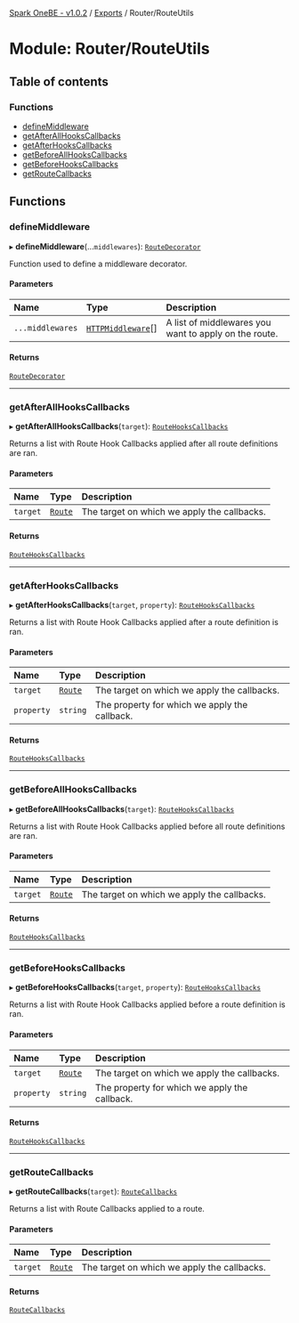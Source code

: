 [Spark OneBE - v1.0.2](../README.md) / [Exports](../modules.md) / Router/RouteUtils

# Module: Router/RouteUtils

## Table of contents

### Functions

- [defineMiddleware](Router_RouteUtils.md#definemiddleware)
- [getAfterAllHooksCallbacks](Router_RouteUtils.md#getafterallhookscallbacks)
- [getAfterHooksCallbacks](Router_RouteUtils.md#getafterhookscallbacks)
- [getBeforeAllHooksCallbacks](Router_RouteUtils.md#getbeforeallhookscallbacks)
- [getBeforeHooksCallbacks](Router_RouteUtils.md#getbeforehookscallbacks)
- [getRouteCallbacks](Router_RouteUtils.md#getroutecallbacks)

## Functions

### defineMiddleware

▸ **defineMiddleware**(...`middlewares`): [`RouteDecorator`](Router_RouteTypes.md#routedecorator)

Function used to define a middleware decorator.

#### Parameters

| Name | Type | Description |
| :------ | :------ | :------ |
| `...middlewares` | [`HTTPMiddleware`](HTTP_HTTPTypes.md#httpmiddleware)[] | A list of middlewares you want to apply on the route. |

#### Returns

[`RouteDecorator`](Router_RouteTypes.md#routedecorator)

___

### getAfterAllHooksCallbacks

▸ **getAfterAllHooksCallbacks**(`target`): [`RouteHooksCallbacks`](Router_RouteTypes.md#routehookscallbacks)

Returns a list with Route Hook Callbacks applied after all route definitions are ran.

#### Parameters

| Name | Type | Description |
| :------ | :------ | :------ |
| `target` | [`Route`](../classes/Router_Route.Route.md) | The target on which we apply the callbacks. |

#### Returns

[`RouteHooksCallbacks`](Router_RouteTypes.md#routehookscallbacks)

___

### getAfterHooksCallbacks

▸ **getAfterHooksCallbacks**(`target`, `property`): [`RouteHooksCallbacks`](Router_RouteTypes.md#routehookscallbacks)

Returns a list with Route Hook Callbacks applied after a route definition is ran.

#### Parameters

| Name | Type | Description |
| :------ | :------ | :------ |
| `target` | [`Route`](../classes/Router_Route.Route.md) | The target on which we apply the callbacks. |
| `property` | `string` | The property for which we apply the callback. |

#### Returns

[`RouteHooksCallbacks`](Router_RouteTypes.md#routehookscallbacks)

___

### getBeforeAllHooksCallbacks

▸ **getBeforeAllHooksCallbacks**(`target`): [`RouteHooksCallbacks`](Router_RouteTypes.md#routehookscallbacks)

Returns a list with Route Hook Callbacks applied before all route definitions are ran.

#### Parameters

| Name | Type | Description |
| :------ | :------ | :------ |
| `target` | [`Route`](../classes/Router_Route.Route.md) | The target on which we apply the callbacks. |

#### Returns

[`RouteHooksCallbacks`](Router_RouteTypes.md#routehookscallbacks)

___

### getBeforeHooksCallbacks

▸ **getBeforeHooksCallbacks**(`target`, `property`): [`RouteHooksCallbacks`](Router_RouteTypes.md#routehookscallbacks)

Returns a list with Route Hook Callbacks applied before a route definition is ran.

#### Parameters

| Name | Type | Description |
| :------ | :------ | :------ |
| `target` | [`Route`](../classes/Router_Route.Route.md) | The target on which we apply the callbacks. |
| `property` | `string` | The property for which we apply the callback. |

#### Returns

[`RouteHooksCallbacks`](Router_RouteTypes.md#routehookscallbacks)

___

### getRouteCallbacks

▸ **getRouteCallbacks**(`target`): [`RouteCallbacks`](Router_RouteTypes.md#routecallbacks)

Returns a list with Route Callbacks applied to a route.

#### Parameters

| Name | Type | Description |
| :------ | :------ | :------ |
| `target` | [`Route`](../classes/Router_Route.Route.md) | The target on which we apply the callbacks. |

#### Returns

[`RouteCallbacks`](Router_RouteTypes.md#routecallbacks)
